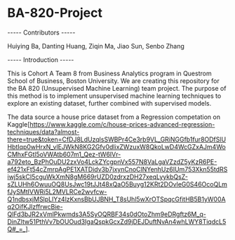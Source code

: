 # BA-820-Project

----- Contributors -----

Huiying Ba, Danting Huang, Ziqin Ma, Jiao Sun, Senbo Zhang

----- Introduction -----

This is Cohort A Team 8 from Business Analytics program in Questrom School of Business, Boston University. We are creating this repository for the BA 820 (Unsupervised Machine Learning) team project. The purpose of this method is to implement unsupervised machine learning techniques to explore an existing dataset, further combined with supervised models. 

The data source  a house price dataset from a Regression competation on Kaggle[https://www.kaggle.com/c/house-prices-advanced-regression-techniques/data?almost-there=true&token=CfDJ8LdUzqlsSWBPr4Ce3rb9VL_GRiNGGfb1fur8ODfSlUHbtIqp0wHrxN_vlEJWkN8KG2Gfv0dlixZWzuxW8QkoLwD4WcGZxAJm4WoCMhxFGtl5oVWAtb607m1_Qez-tW6IVr-a792eto_BzPhOuDU2zxVo4LckZYcgpnVx557N8VaLgaVZzdZ5yKzR6PE-ef421xFt54cZmrpAgPE1XATDidv3b7jxynCnoClNYenhUz6IUm753Xkn55tdRSiwj5skCI5cguWkXmN8gM669rUZD0zdrxzDH27xeqLyykbQsZ-sZLUHh6OwuuOQ8UsJwc19tJJt48xQaO5Buyg12KRt2DOvleG0S46OcoQLmfJySMtIVWRi5L2MVLRCe2wvfcw-Q1ndbsxjMSlpLlYz4lzKxnsBbUJBNH_T8sUhl5wXrOTSpqcGfitHB5B1yW00Aq2OifKJlzffrwcBie-QlFd3bJR2xVmlPkwmds3A5SyOQRBF34s0dOtoZhm9eDRgftz6M_q-DinZltw51PthVv7bOUOud3IgaQspkGcxZd9jDEJDuftNvAn4whLWY8TiqdcL5Q#_=_].
